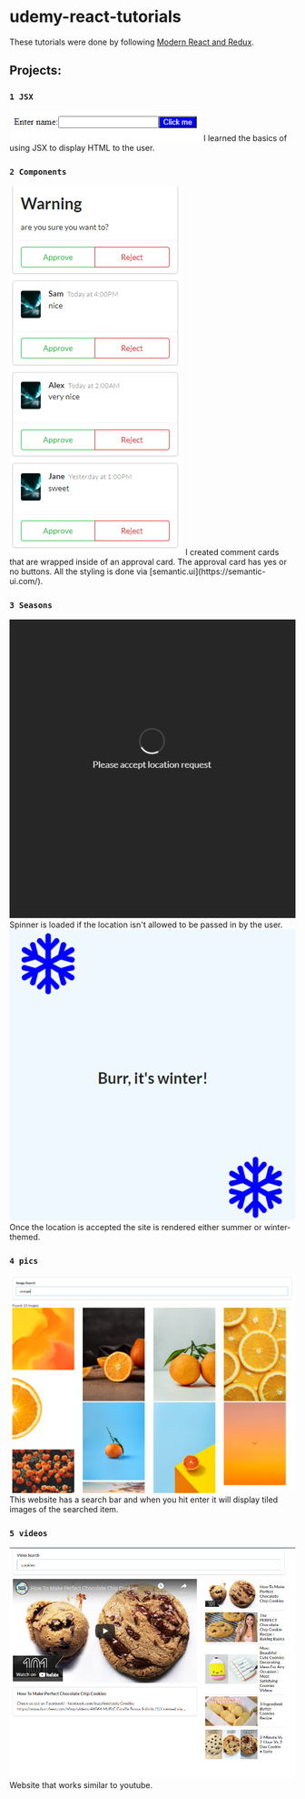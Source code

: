 # udemy-react-tutorials
These tutorials were done by following [Modern React and Redux](https://www.udemy.com/course/react-redux/).

## Projects: 

### `1 JSX`
<img src="/screenshot_1_jsx.png" alt="simple html screenshot"/>
I learned the basics of using JSX to display HTML to the user.

### `2 Components`
<img src="/screenshot_2_components.png" alt="comment cards inside approval cards"/>
I created comment cards that are wrapped inside of an approval card. The approval card has yes or no buttons. All the styling is done via [semantic.ui](https://semantic-ui.com/).

### `3 Seasons`
<img src="/screenshot_3.1_seasons.png" alt="spinner if the location isn't selected"/>
Spinner is loaded if the location isn't allowed to be passed in by the user.

<img src="/screenshot_3_seasons.png" alt="what winter looks like when its loaded"/>
Once the location is accepted the site is rendered either summer or winter-themed. 

### `4 pics`
<img src="/screenshot_4_pics.png" alt="after searching a word on search bar displays grid of pictures"/>
This website has a search bar and when you hit enter it will display tiled images of the searched item.

### `5 videos`
<img src="/screenshot_5_videos.png" alt="after searching a word on search bar displays videos from youtube api"/>
Website that works similar to youtube.

